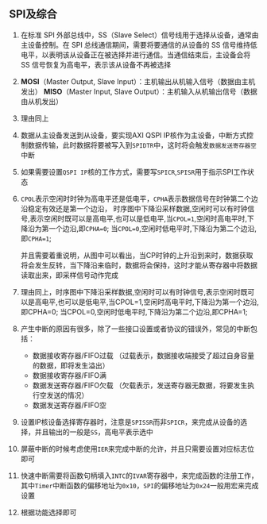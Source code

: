 ## SPI及综合

1. 在标准 SPI 外部总线中，SS（Slave Select）信号线用于选择从设备，通常由主设备控制。在 SPI 总线通信期间，需要将要通信的从设备的 SS 信号维持低电平，以表明该从设备正在被选择并进行通信。当通信结束后，主设备会将 SS 信号恢复为高电平，表示该从设备不再被选择 

2. **MOSI**（Master Output, Slave Input）：主机输出从机输入信号（数据由主机发出） **MISO**（Master Input, Slave Output）：主机输入从机输出信号（数据由从机发出） 

3. 理由同上

4. 数据从主设备发送到从设备，要实现AXI QSPI IP核作为主设备，中断方式控制数据传输，此时数据将要被写入到`SPIDTR`中，这时将会触发`数据发送寄存器空`中断

5. 如果需要设置`QSPI IP`核的工作方式，需要写`SPICR`,`SPISR`用于指示SPI工作状态

6. `CPOL`表示空闲时时钟为高电平还是低电平，`CPHA`表示数据信号在时钟第二个边沿稳定有效还是第一个边沿， 时序图中下降沿采样数据,空闲时可以有时钟信号,表示空闲时既可以是高电平,也可以是低电平,当`CPOL=1`,空闲时高电平时,下降沿为第一个边沿,即`CPHA=0`; 当`CPOL=0`,空闲时低电平时,下降沿为第二个边沿,即`CPHA=1`; 

   并且需要着重说明，从图中可以看出，当CP时钟的上升沿到来时，数据获取将会发生反转，当下降沿来临时，数据将会保持，这时才能从寄存器中将数据读取出来，即采样信号动作完成

7. 理由同上，时序图中下降沿采样数据,空闲时可以有时钟信号,表示空闲时既可以是高电平,也可以是低电平,当CPOL=1,空闲时高电平时,下降沿为第一个边沿,即CPHA=0; 当CPOL=0,空闲时低电平时,下降沿为第二个边沿,即CPHA=1; 

8. 产生中断的原因有很多，除了一些接口设置或者协议的错误外，常见的中断包括：

   - 数据接收寄存器/FIFO过载 （过载表示，数据接收端接受了超过自身容量的数据，即将发生溢出）
   - 数据接收寄存器/FIFO满 
   - 数据发送寄存器/FIFO欠载 （欠载表示，发送寄存器无数据，将要发生执行空发送的情况）
   - 数据发送寄存器/FIFO空 

9.  设置IP核设备选择寄存器时，注意是`SPISSR`而非`SPICR`，来完成从设备的选择，并且输出的一般是`SS`，高电平表示选中

10. 屏蔽中断的时候考虑使用`IER`来完成中断的允许，并且只需要设置对应标志位即可

11. 快速中断需要将函数句柄填入`INTC`的`IVAR`寄存器中，来完成函数的注册工作，其中`Timer`中断函数的偏移地址为`0x10`，`SPI`的偏移地址为`0x24`一般用宏来完成设置

12. 根据功能选择即可


